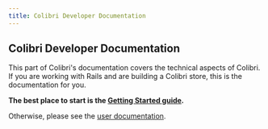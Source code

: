 ```yaml
---
title: Colibri Developer Documentation
---
```


## Colibri Developer Documentation

This part of Colibri's documentation covers the technical aspects of Colibri. If you are working with Rails and are building a Colibri store, this is the documentation for you.

**The best place to start is the [Getting Started guide](/developer/getting_started_tutorial.html).**

Otherwise, please see the [user documentation](/user/index.html).

